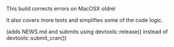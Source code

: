 This build corrects errors on MacOSX oldrel

It also covers more tests and simplifies some of the code logic.

(adds NEWS.md and submits using devtools::release() instead of devtools::submit_cran())
